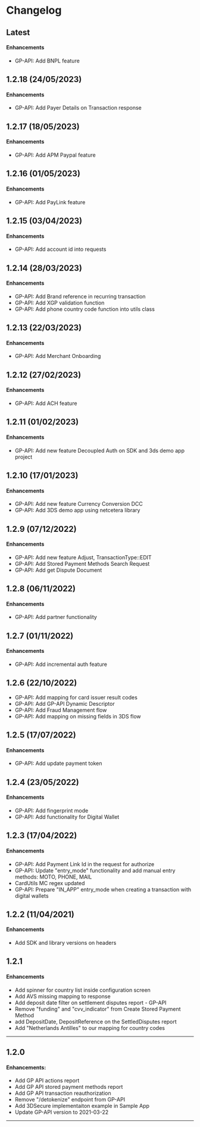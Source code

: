# Changelog

## Latest

#### Enhancements

- GP-API: Add BNPL feature

## 1.2.18 (24/05/2023)

#### Enhancements

- GP-API: Add Payer Details on Transaction response

## 1.2.17 (18/05/2023)

#### Enhancements

- GP-API: Add APM Paypal feature

## 1.2.16 (01/05/2023)

#### Enhancements

- GP-API: Add PayLink feature

## 1.2.15 (03/04/2023)

#### Enhancements

- GP-API: Add account id into requests

## 1.2.14 (28/03/2023)

#### Enhancements

- GP-API: Add Brand reference in recurring transaction
- GP-API: Add XGP validation function
- GP-API: Add phone country code function into utils class

## 1.2.13 (22/03/2023)

#### Enhancements

- GP-API: Add Merchant Onboarding

## 1.2.12 (27/02/2023)

#### Enhancements

- GP-API: Add ACH feature

## 1.2.11 (01/02/2023)

#### Enhancements

- GP-API: Add new feature Decoupled Auth on SDK and 3ds demo app project

## 1.2.10 (17/01/2023)

#### Enhancements

- GP-API: Add new feature Currency Conversion DCC
- GP-API: Add 3DS demo app using netcetera library

## 1.2.9 (07/12/2022)

#### Enhancements

- GP-API: Add new feature Adjust, TransactionType::EDIT
- GP-API: Add Stored Payment Methods Search Request
- GP-API: Add get Dispute Document

## 1.2.8 (06/11/2022)

#### Enhancements

- GP-API: Add partner functionality

## 1.2.7 (01/11/2022)

#### Enhancements

- GP-API: Add incremental auth feature

## 1.2.6 (22/10/2022)

- GP-API: Add mapping for card issuer result codes
- GP-API: Add GP-API Dynamic Descriptor
- GP-API: Add Fraud Management flow
- GP-API: Add mapping on missing fields in 3DS flow

## 1.2.5 (17/07/2022)

#### Enhancements

- GP-API: Add update payment token

## 1.2.4 (23/05/2022)

#### Enhancements

- GP-API: Add fingerprint mode
- GP-API: Add functionality for Digital Wallet

## 1.2.3 (17/04/2022)

#### Enhancements

- GP-API: Add Payment Link Id in the request for authorize
- GP-API: Update "entry_mode" functionality and add manual entry methods: MOTO, PHONE, MAIL
- CardUtils MC regex updated
- GP-API: Prepare "IN_APP" entry_mode when creating a transaction with digital wallets

## 1.2.2 (11/04/2021)

#### Enhancements

- Add SDK and library versions on headers

## 1.2.1

#### Enhancements

- Add spinner for country list inside configuration screen
- Add AVS missing mapping to response
- Add deposit date filter on settlement disputes report - GP-API
- Remove "funding" and "cvv_indicator" from Create Stored Payment Method
- add DepositDate, DepositReference on the SettledDisputes report
- Add "Netherlands Antilles" to our mapping for country codes

---

## 1.2.0

#### Enhancements:

- Add GP API actions report
- Add GP API stored payment methods report
- Add GP API transaction reauthorization
- Remove "/detokenize" endpoint from GP-API
- Add 3DSecure implementaiton example in Sample App
- Update GP-API version to 2021-03-22

---
